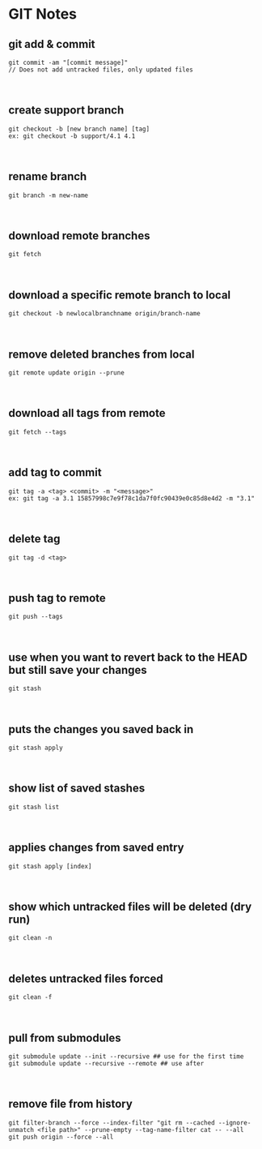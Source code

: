 # GIT Notes

## git add & commit
```
git commit -am "[commit message]"
// Does not add untracked files, only updated files
```
<br>

## create support branch
```
git checkout -b [new branch name] [tag]
ex: git checkout -b support/4.1 4.1
```
<br>

## rename branch
```
git branch -m new-name
```
<br>

## download remote branches
```
git fetch
```
<br>

## download a specific remote branch to local

```
git checkout -b newlocalbranchname origin/branch-name
```
<br>

## remove deleted branches from local
```
git remote update origin --prune
```
<br>

## download all tags from remote
```
git fetch --tags
```
<br>

## add tag to commit
```
git tag -a <tag> <commit> -m "<message>"
ex: git tag -a 3.1 15857998c7e9f78c1da7f0fc90439e0c85d8e4d2 -m "3.1"
```
<br>

## delete tag
```
git tag -d <tag>
```
<br>

## push tag to remote
```
git push --tags
```
<br>

## use when you want to revert back to the HEAD but still save your changes
```
git stash
```
<br>


## puts the changes you saved back in
```
git stash apply
```
<br>

## show list of saved stashes
```
git stash list
```
<br>

## applies changes from saved entry
```
git stash apply [index]
```
<br>


## show which untracked files will be deleted (dry run)
```
git clean -n
```
<br>

## deletes untracked files forced
```
git clean -f
```
<br>

## pull from submodules
```
git submodule update --init --recursive ## use for the first time
git submodule update --recursive --remote ## use after
```
<br>

## remove file from history
```
git filter-branch --force --index-filter "git rm --cached --ignore-unmatch <file path>" --prune-empty --tag-name-filter cat -- --all
git push origin --force --all
```
<br>
